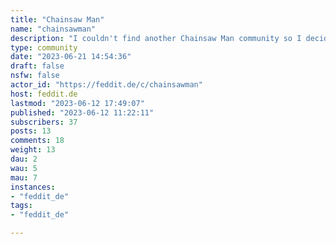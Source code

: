 ```yaml
---
title: "Chainsaw Man" 
name: "chainsawman"
description: "I couldn't find another Chainsaw Man community so I decided to create one myself!General place for discussion about the Chainsaw Man Manga and Anime.Please be civil and mark spoilers."
type: community
date: "2023-06-21 14:54:36"
draft: false
nsfw: false
actor_id: "https://feddit.de/c/chainsawman"
host: feddit.de
lastmod: "2023-06-12 17:49:07"
published: "2023-06-12 11:22:11"
subscribers: 37
posts: 13
comments: 18
weight: 13
dau: 2
wau: 5
mau: 7
instances:
- "feddit_de"
tags: 
- "feddit_de"

---
```

